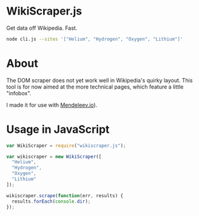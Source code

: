WikiScraper.js
========

Get data off Wikipedia.
Fast.


```bash
node cli.js --sites '["Helium", "Hydrogen", "Oxygen", "Lithium"]'
```

# About

The DOM scraper does not yet work well in Wikipedia's
quirky layout.
This tool is for now aimed at the more technical pages, which
feature a little "infobox".

I made it for use with [Mendeleev.io](https://github.com/zpiman/Mendeleev.io)).

# Usage in JavaScript

```javascript
var WikiScraper = require("wikiscraper.js");

var wikiscraper = new WikiScraper([
  "Helium",
  "Hydrogen",
  "Oxygen",
  "Lithium"
]);

wikiscraper.scrape(function(err, results) {
  results.forEach(console.dir);
});
```
